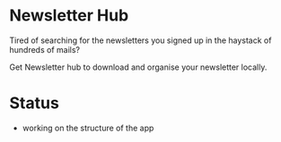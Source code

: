 # Newsletter Hub

Tired of searching for the newsletters you signed up in the haystack of hundreds of mails?

Get Newsletter hub to download and organise your newsletter locally.

# Status

- working on the structure of the app

